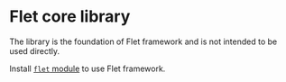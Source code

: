 # Flet core library

The library is the foundation of Flet framework and is not intended to be used directly.

Install [`flet` module](https://pypi.org/project/flet/) to use Flet framework.
